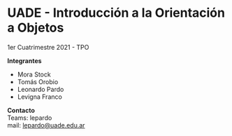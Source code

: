# UADE - Introducción a la Orientación a Objetos
1er Cuatrimestre 2021 - TPO  

__Integrantes__  
- Mora Stock
- Tomás Orobio
- Leonardo Pardo
- Levigna Franco

__Contacto__  
Teams: lepardo  
mail: lepardo@uade.edu.ar  
